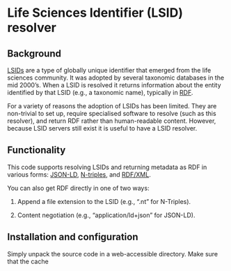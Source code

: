 # Life Sciences Identifier (LSID) resolver

## Background
[LSIDs](https://en.wikipedia.org/wiki/LSID) are a type of globally unique identifier that emerged from the life sciences community. It was adopted by several taxonomic databases in the mid 2000’s. When a LSID is resolved it returns information about the entity identified by that LSID (e.g., a taxonomic name), typically in [RDF](https://en.wikipedia.org/wiki/Resource_Description_Framework).

For a variety of reasons the adoption of LSIDs has been limited. They are non-trivial to set up, require specialised software to resolve (such as this resolver), and return RDF rather than human-readable content. However, because LSID servers still exist it is useful to have a LSID resolver.

## Functionality
This code supports resolving LSIDs and returning metadata as RDF in various forms: [JSON-LD](https://en.wikipedia.org/wiki/JSON-LD), [N-triples](https://en.wikipedia.org/wiki/N-Triples), and [RDF/XML](https://en.wikipedia.org/wiki/RDF/XML).

You can also get RDF directly in one of two ways:

1. Append a file extension to the LSID (e.g., “.nt” for N-Triples).

2. Content negotiation (e.g., “application/ld+json” for JSON-LD).

## Installation and configuration

Simply unpack the source code in a web-accessible directory. Make sure that the cache 
